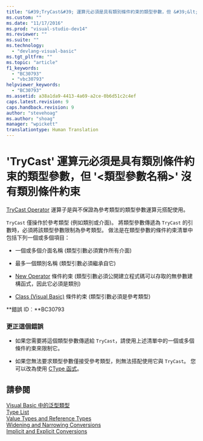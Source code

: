 ```yaml
---
title: "&#39;TryCast&#39; 運算元必須是具有類別條件約束的類型參數，但 &#39;&lt;類型參數名稱&gt;&#39; 沒有類別條件約束 | Microsoft Docs"
ms.custom: ""
ms.date: "11/17/2016"
ms.prod: "visual-studio-dev14"
ms.reviewer: ""
ms.suite: ""
ms.technology: 
  - "devlang-visual-basic"
ms.tgt_pltfrm: ""
ms.topic: "article"
f1_keywords: 
  - "BC30793"
  - "vbc30793"
helpviewer_keywords: 
  - "BC30793"
ms.assetid: a38a1da9-4413-4a69-a2ce-0b6d51c2c4ef
caps.latest.revision: 9
caps.handback.revision: 9
author: "stevehoag"
ms.author: "shoag"
manager: "wpickett"
translationtype: Human Translation
---
```

# &#39;TryCast&#39; 運算元必須是具有類別條件約束的類型參數，但 &#39;&lt;類型參數名稱&gt;&#39; 沒有類別條件約束
[TryCast Operator](../../visual-basic/language-reference/operators/trycast-operator.md) 運算子是與不保證為參考類型的類型參數運算元搭配使用。  
  
 `TryCast` 僅操作於參考類型 \(例如類別或介面\)。 將類型參數傳遞為 `TryCast` 的引數時，必須將該類型參數限制為參考類型。 做法是在類型參數的條件約束清單中包括下列一個或多個項目：  
  
-   一個或多個介面名稱 \(類型引數必須實作所有介面\)  
  
-   最多一個類別名稱 \(類型引數必須繼承自它\)  
  
-   [New Operator](../../visual-basic/language-reference/operators/new-operator.md) 條件約束 \(類型引數必須公開建立程式碼可以存取的無參數建構函式，因此它必須是類別\)  
  
-   [Class \(Visual Basic\)](http://msdn.microsoft.com/zh-tw/0777c6e6-46bc-451b-ad70-57b49d4ef4f7) 條件約束 \(類型引數必須是參考類型\)  
  
 **錯誤 ID︰**BC30793  
  
### 更正這個錯誤  
  
-   如果您需要將這個類型參數傳遞給 `TryCast`，請使用上述清單中的一個或多個條件約束來限制它。  
  
-   如果您無法要求類型參數僅接受參考類型，則無法搭配使用它與 `TryCast`。 您可以改為使用 [CType 函式](../../visual-basic/language-reference/functions/ctype-function.md)。  
  
## 請參閱  
 [Visual Basic 中的泛型類型](../../visual-basic/programming-guide/language-features/data-types/generic-types.md)   
 [Type List](../../visual-basic/language-reference/statements/type-list.md)   
 [Value Types and Reference Types](../../visual-basic/programming-guide/language-features/data-types/value-types-and-reference-types.md)   
 [Widening and Narrowing Conversions](../../visual-basic/programming-guide/language-features/data-types/widening-and-narrowing-conversions.md)   
 [Implicit and Explicit Conversions](../../visual-basic/programming-guide/language-features/data-types/implicit-and-explicit-conversions.md)